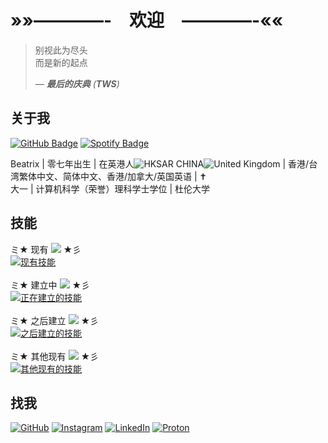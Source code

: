 # »»————-　欢迎　————-««

> 别视此为尽头<br />
> 而是新的起点<br />
> 
> *— **最后的庆典** (**TWS**)*

## 关于我
[![GitHub Badge](https://img.shields.io/badge/GitHub-@beatrix--chan-181717?logo=github)](https://github.com/beatrix-chan) [![Spotify Badge](https://img.shields.io/badge/正在播放-青春赞歌-1ed760?logo=spotify)](https://open.spotify.com/track/1XvOEvWtfa879Wk1wKHZ1M?si=3bc695579e414c00) <br />

Beatrix | 零七年出生 | 在英港人![HKSAR CHINA](https://api.iconify.design/emojione-v1:flag-for-hong-kong-sar-china.svg)![United Kingdom](https://api.iconify.design/twemoji:flag-united-kingdom.svg) | 香港/台湾繁体中文、简体中文、香港/加拿大/英国英语 | ✝️ <br />
大一 | 计算机科学（荣誉）理科学士学位 | 杜伦大学<br />

## 技能

ミ★ 现有 [![](https://files.catbox.moe/pt4tlt.gif)](https://rentry.co/dazaisentranceexam) ★彡<br />
[![现有技能](https://skills.syvixor.com/api/icons?i=html,css,python,git)](https://builder.syvixor.com/)<br />
<br />
ミ★ 建立中 [![](https://files.catbox.moe/0m1pa5.gif)](https://rentry.co/dazaisentranceexam) ★彡<br />
[![正在建立的技能](https://skills.syvixor.com/api/icons?i=ruby,javascript,typescript,nodejs,reactjs,reactnative,docker)](https://builder.syvixor.com/)<br />
<br />
ミ★ 之后建立 [![](https://files.catbox.moe/3afmy8.gif)](https://rentry.co/dazaisentranceexam) ★彡<br />
[![之后建立的技能](https://skills.syvixor.com/api/icons?i=java,swift,amazonwebservices,c,cpp,csharp,r,golang)](https://builder.syvixor.com/)<br />
<br />
ミ★ 其他现有 [![](https://files.catbox.moe/rzksqu.gif)](https://rentry.co/dazaisentranceexam) ★彡<br />
[![其他现有的技能](https://skills.syvixor.com/api/icons?i=markdown,adobephotoshop,adobeillustrator,adobeindesign,figma,latex,anaconda,netlify)](https://builder.syvixor.com/)<br />

## 找我

[![GitHub](https://skills.syvixor.com/api/icons?i=github)](https://github.com/beatrix-chan) [![Instagram](https://skills.syvixor.com/api/icons?i=instagram)](https://instagram.com/beatrix.chan_0827) [![LinkedIn](https://skills.syvixor.com/api/icons?i=linkedin)](https://uk.linkedin.com/in/beatrix-chan-52466b31b) [![Proton](https://skills.syvixor.com/api/icons?i=protonmail)](mailto:beatrix.chan.dev@proton.me)
